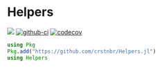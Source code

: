 # Helpers

[![](https://img.shields.io/badge/docs-latest-blue.svg)](https://crstnbr.github.io/Helpers.jl/latest)
[![github-ci](https://github.com/crstnbr/Helpers.jl/workflows/Run%20tests/badge.svg)](https://github.com/crstnbr/Helpers.jl/actions?query=workflow%3A%22Run+tests%22)
[![codecov][codecov-img]](http://codecov.io/github/crstnbr/Helpers.jl?branch=master)

[travis-img]: https://img.shields.io/travis/crstnbr/Helpers.jl/master.svg?label=Linux
[appveyor-img]: https://img.shields.io/appveyor/ci/crstnbr/helpers-jl/master.svg?label=Windows
[codecov-img]: https://img.shields.io/codecov/c/github/crstnbr/Helpers.jl/master.svg?label=codecov

```julia
using Pkg
Pkg.add("https://github.com/crstnbr/Helpers.jl")
using Helpers
```
